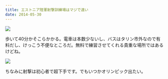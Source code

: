 ```yaml
---
title: エストニア陸軍射撃訓練場はマジで遠い
date: 2014-05-30
---
```


![](https://photos.xar.sh/14320376673_c446e96b34_b_d.jpg)

歩いて40分かそこらかかる。電車は本数少ないし、バスはタリン市外なので有料だし、けっこう不便なところだ。無料で練習させてくれる貴重な場所ではあるけどね。

![](https://photos.xar.sh/14299640984_6ea48568d5_b_d.jpg)

ちなみに射撃は初心者で超下手です。でもいつかオリンピック出たい。
